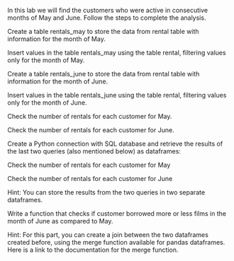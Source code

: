 In this lab we will find the customers who were active in consecutive months of May and June. Follow the steps to complete the analysis.

Create a table rentals_may to store the data from rental table with information for the month of May.

Insert values in the table rentals_may using the table rental, filtering values only for the month of May.

Create a table rentals_june to store the data from rental table with information for the month of June.

Insert values in the table rentals_june using the table rental, filtering values only for the month of June.

Check the number of rentals for each customer for May.

Check the number of rentals for each customer for June.

Create a Python connection with SQL database and retrieve the results of the last two queries (also mentioned below) as dataframes:

Check the number of rentals for each customer for May

Check the number of rentals for each customer for June

Hint: You can store the results from the two queries in two separate dataframes.

Write a function that checks if customer borrowed more or less films in the month of June as compared to May.

Hint: For this part, you can create a join between the two dataframes created before, using the merge function available for pandas dataframes. Here is a link to the documentation for the merge function.